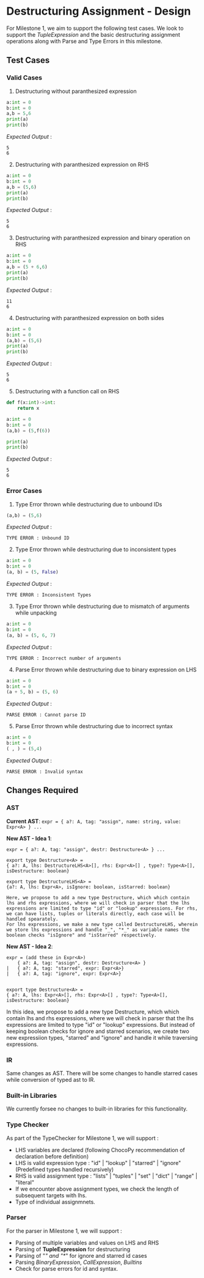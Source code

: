 # Destructuring Assignment - Design

For Milestone 1, we aim to support the following test cases. We look to support the *TupleExpression* and the basic destructuring assignment operations along with Parse and Type Errors in this milestone.

## Test Cases

### Valid Cases

1. Destructuring without paranthesized expression

```python
a:int = 0
b:int = 0
a,b = 5,6
print(a)
print(b)
```

_Expected Output_ : 
```
5
6
```

2. Destructuring with paranthesized expression on RHS


```python
a:int = 0
b:int = 0
a,b = (5,6)
print(a)
print(b)
```

_Expected Output_ : 
```
5
6
```

3. Destructuring with paranthesized expression and binary operation on RHS

```python
a:int = 0
b:int = 0
a,b = (5 + 6,6)
print(a)
print(b)
```

_Expected Output_ : 
```
11
6
```

4. Destructuring with paranthesized expression on both sides

```python
a:int = 0
b:int = 0
(a,b) = (5,6)
print(a)
print(b)
```

_Expected Output_ : 
```
5
6
```

5. Destructuring with a function call on RHS

```python
def f(x:int)->int:
    return x

a:int = 0
b:int = 0
(a,b) = (5,f(6))

print(a)
print(b)
```

_Expected Output_ : 
```
5
6
```


### Error Cases

1. Type Error thrown while destructuring due to unbound IDs

```python
(a,b) = (5,6)
```

_Expected Output_ : 
```
TYPE ERROR : Unbound ID
```

2. Type Error thrown while destructuring due to inconsistent types

```python
a:int = 0
b:int = 0
(a, b) = (5, False)
```

_Expected Output_ : 
```
TYPE ERROR : Inconsistent Types
```

3. Type Error thrown while destructuring due to mismatch of arguments while unpacking

```python
a:int = 0
b:int = 0
(a, b) = (5, 6, 7)
```

_Expected Output_ : 
```
TYPE ERROR : Incorrect number of arguments
```


4. Parse Error thrown while destructuring due to binary expression on LHS

```python
a:int = 0
b:int = 0
(a + 5, b) = (5, 6)
```

_Expected Output_ : 
```
PARSE ERROR : Cannot parse ID
```


5. Parse Error thrown while destructuring due to incorrect syntax

```python
a:int = 0
b:int = 0
( , ) = (5,4)
```

_Expected Output_ : 
```
PARSE ERROR : Invalid syntax
```


## Changes Required

### AST

**Current AST**:  ``` expr = { a?: A, tag: "assign", name: string, value: Expr<A> } ... ```

**New AST - Idea 1**:
```
expr = { a?: A, tag: "assign", destr: Destructure<A> } ...

export type Destructure<A> =
{ a?: A, lhs: DestructureLHS<A>[], rhs: Expr<A>[] , type?: Type<A>[], isDestructure: boolean}

export type DestructureLHS<A> = 
{a?: A, lhs: Expr<A>, isIgnore: boolean, isStarred: boolean}

Here, we propose to add a new type Destructure, which which contain lhs and rhs expressions, where we will check in parser that the lhs expressions are limited to type "id" or "lookup" expressions. For rhs, we can have lists, tuples or literals directly, each case will be handled spearately. 
For lhs expressions, we make a new type called DestructureLHS, wherein we store lhs expressions and handle "_", "*_" as variable names the boolean checks "isIgnore" and "isStarred" respectively.

```
**New AST - Idea 2**:
```
expr = (add these in Expr<A>) 
    { a?: A, tag: "assign", destr: Destructure<A> }
|   { a?: A, tag: "starred", expr: Expr<A>}
|   { a?: A, tag: "ignore", expr: Expr<A>}


export type Destructure<A> =
{ a?: A, lhs: Expr<A>[], rhs: Expr<A>[] , type?: Type<A>[], isDestructure: boolean}

```
In this idea, we propose to add a new type Destructure, which which contain lhs and rhs expressions, where we will check in parser that the lhs expressions are limited to type "id" or "lookup" expressions. But instead of keeping boolean checks for ignore and starred scenarios, we create two new expressiion types, "starred" and "ignore" and handle it while traversing expressions.

### IR
Same changes as AST. There will be some changes to handle starred cases while conversion of typed ast to IR.


### Built-in Libraries
We currently forsee no changes to built-in libraries for this functionality.

### Type Checker
As part of the TypeChecker for Milestone 1, we will support : 

- LHS variables are declared (following ChocoPy recommendation of declaration before definition)
- LHS is valid expression type : "id" | "lookup" | "starred" | "ignore" (Predefined types handled recursively)
- RHS is valid assignment type : "lists" | "tuples" | "set" | "dict" | "range" | "literal" 
- If we encounter above assignment types, we check the length of subsequent targets with lhs.
- Type of individual assignmnets.

### Parser
For the parser in Milestone 1, we will support : 

- Parsing of multiple variables and values on LHS and RHS
- Parsing of **TupleExpression** for destructuring
- Parsing of "_" and "*_" for ignore and starred id cases 
- Parsing *BinaryExpression*, *CallExpression*, *Builtins* 
- Check for parse errors for id and syntax.


